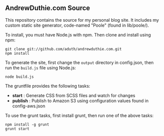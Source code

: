 ## AndrewDuthie.com Source

This repository contains the source for my personal blog site. It includes my custom static site generator, code-named "Poole" (found in lib/poole/).

To install, you must have Node.js with npm. Then clone and install using npm:

    git clone git://github.com/aduth/andrewduthie.com.git
    npm install

To generate the site, first change the `output` directory in config.json, then run the `build.js` file using Node.js:

    node build.js

The gruntfile provides the following tasks:

- __start__ : Generate CSS from SCSS files and watch for changes
- __publish__ : Publish to Amazon S3 using configuration values found in config-aws.json

To use the grunt tasks, first install grunt, then run one of the above tasks:

    npm install -g grunt
    grunt start